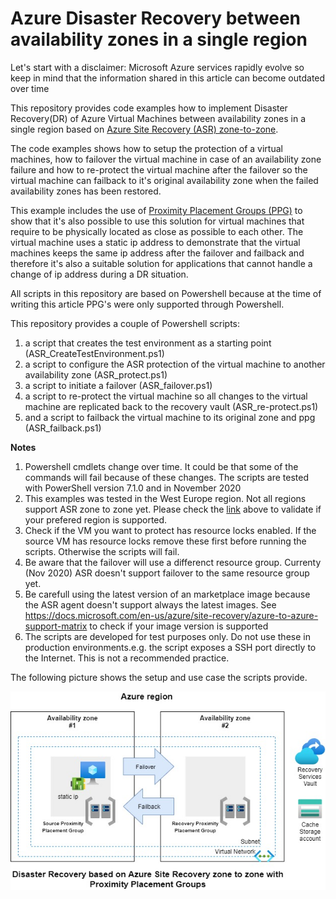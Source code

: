 # Azure Disaster Recovery between availability zones in a single region

Let's start with a disclaimer: Microsoft Azure services rapidly evolve so keep in mind that the information shared in this article can become outdated over time

This repository provides code examples how to implement Disaster Recovery(DR) of Azure Virtual Machines between availability zones in a single region based on [Azure Site Recovery (ASR) zone-to-zone](https://docs.microsoft.com/en-us/azure/site-recovery/azure-to-azure-how-to-enable-zone-to-zone-disaster-recovery). 

The code examples shows how to setup the protection of a virtual machines, how to failover the virtual machine in case of an availability zone failure and how to re-protect the virtual machine after the failover so the virtual machine can failback to it's original availability zone when the failed availability zones has been restored. 

This example includes the use of [Proximity Placement Groups (PPG)](https://docs.microsoft.com/en-us/azure/virtual-machines/co-location#using-proximity-placement-groups) to show that it's also possible to use this solution for virtual machines that require to be physically located as close as possible to each other. The virtual machine uses a static ip address to demonstrate that the virtual machines keeps the same ip address after the failover and failback and therefore it's also a suitable solution for applications that cannot handle a change of ip address during a DR situation.

All scripts in this repository are based on Powershell because at the time of writing this article PPG's were only supported through Powershell. 

This repository provides a couple of Powershell scripts:
1. a script that creates the test environment as a starting point (ASR_CreateTestEnvironment.ps1)
2. a script to configure the ASR protection of the virtual machine to another availability zone (ASR_protect.ps1)
3. a script to initiate a failover (ASR_failover.ps1)
4. a script to re-protect the virtual machine so all changes to the virtual machine are replicated back to the recovery vault (ASR_re-protect.ps1)
5. and a script to failback the virtual machine to its original zone and ppg (ASR_failback.ps1) 

**Notes**
1. Powershell cmdlets change over time. It could be that some of the commands will fail because of these changes. The scripts are tested with PowerShell version 7.1.0 and in November 2020
2. This examples was tested in the West Europe region. Not all regions support ASR zone to zone yet. Please check the [link](https://docs.microsoft.com/en-us/azure/site-recovery/azure-to-azure-how-to-enable-zone-to-zone-disaster-recovery) above to validate if your prefered region is supported.
3. Check if the VM you want to protect has resource locks enabled. If the source VM has resource locks remove these first before running the scripts. Otherwise the scripts will fail.
4. Be aware that the failover will use a differenct resource group. Currenty (Nov 2020) ASR doesn't support failover to the same resource group yet.   
5. Be carefull using the latest version of an marketplace image because the ASR agent doesn't support always the latest images. See https://docs.microsoft.com/en-us/azure/site-recovery/azure-to-azure-support-matrix to check if your image version is supported
6. The scripts are developed for test purposes only. Do not use these in production environments.e.g. the script exposes a SSH port directly to the Internet. This is not a recommended practice.

The following picture shows the setup and use case the scripts provide.

![Picture of test setup](/images/DRinasingleregion.jpg)
